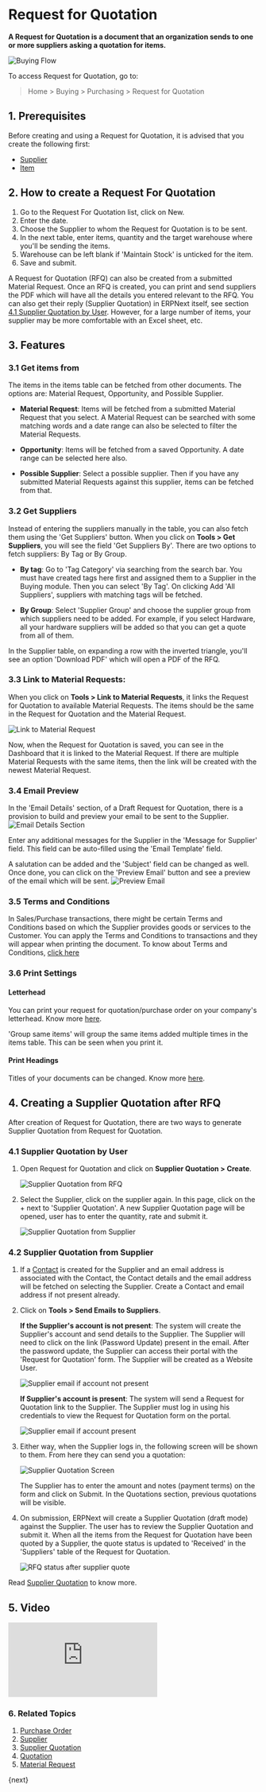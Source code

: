 <!-- add-breadcrumbs -->
# Request for Quotation

**A Request for Quotation is a document that an organization sends to one or more suppliers asking a quotation for items.**

![Buying Flow](/docs/v13/assets/img/buying/buying_flow_rfq.png)

To access Request for Quotation, go to:
> Home > Buying > Purchasing > Request for Quotation

## 1. Prerequisites
Before creating and using a Request for Quotation, it is advised that you create the following first:

* [Supplier](/docs/v13/user/manual/en/buying/supplier)
* [Item](/docs/v13/user/manual/en/stock/item)

## 2. How to create a Request For Quotation
1. Go to the Request For Quotation list, click on New.
2. Enter the date.
3. Choose the Supplier to whom the Request for Quotation is to be sent.
4. In the next table, enter items, quantity and the target warehouse where you'll be sending the items.
1. Warehouse can be left blank if 'Maintain Stock' is unticked for the item.
5. Save and submit.

A Request for Quotation (RFQ) can also be created from a submitted Material Request. Once an RFQ is created, you can print and send suppliers the PDF which will have all the details you entered relevant to the RFQ. You can also get their reply (Supplier Quotation) in ERPNext itself, see section [4.1 Supplier Quotation by User](#41-supplier-quotation-by-user).
However, for a large number of items, your supplier may be more comfortable with an Excel sheet, etc.

## 3. Features

### 3.1 Get items from
The items in the items table can be fetched from other documents. The options are: Material Request, Opportunity, and Possible Supplier.

* **Material Request**: Items will be fetched from a submitted Material Request that you select. A Material Request can be searched with some matching words and a date range can also be selected to filter the Material Requests.

* **Opportunity**: Items will be fetched from a saved Opportunity. A date range can be selected here also.

* **Possible Supplier**: Select a possible supplier. Then if you have any submitted Material Requests against this supplier, items can be fetched from that.

### 3.2 Get Suppliers
Instead of entering the suppliers manually in the table, you can also fetch them using the 'Get Suppliers' button. When you click on **Tools > Get Suppliers**, you will see the field 'Get Suppliers By'. There are two options to fetch suppliers: By Tag or By Group.

* **By tag**: Go to 'Tag Category' via searching from the search bar. You must have created tags here first and assigned them to a Supplier in the Buying module. Then you can select 'By Tag'. On clicking Add 'All Suppliers', suppliers with matching tags will be fetched.

* **By Group**: Select 'Supplier Group' and choose the supplier group from which suppliers need to be added. For example, if you select Hardware, all your hardware suppliers will be added so that you can get a quote from all of them.

In the Supplier table, on expanding a row with the inverted triangle, you'll see an option 'Download PDF' which will open a PDF of the RFQ.

### 3.3 Link to Material Requests:
When you click on **Tools > Link to Material Requests**, it links the Request for Quotation to available Material Requests. The items should be the same in the Request for Quotation and the Material Request.

![Link to Material Request]({{docs_base_url}}/v13/assets/img/buying/link-to-material-request.png)

Now, when the Request for Quotation is saved, you can see in the Dashboard that it is linked to the Material Request.
If there are multiple Material Requests with the same items, then the link will be created with the newest Material Request.

### 3.4 Email Preview
In the 'Email Details' section, of a Draft Request for Quotation, there is a provision to build and preview your email to be sent to the Supplier.
![Email Details Section]({{docs_base_url}}/v13/assets/img/buying/email-details-section.png)

Enter any additional messages for the Supplier in the 'Message for Supplier' field. This field can be auto-filled using the 'Email Template' field.

A salutation can be added and the 'Subject' field can be changed as well. Once done, you can click on the 'Preview Email' button and see a preview of the email which will be sent.
![Preview Email]({{docs_base_url}}/v13/assets/img/buying/email-preview.png)

### 3.5 Terms and Conditions

In Sales/Purchase transactions, there might be certain Terms and Conditions based on which the Supplier provides goods or services to the Customer. You can apply the Terms and Conditions to transactions and they will appear when printing the document. To know about Terms and Conditions, [click here](/docs/v13/user/manual/en/setting-up/print/terms-and-conditions)

### 3.6 Print Settings
#### Letterhead
You can print your request for quotation/purchase order on your company's letterhead. Know more [here](/docs/v13/user/manual/en/setting-up/print/letter-head).

'Group same items' will group the same items added multiple times in the items table. This can be seen when you print it.

#### Print Headings
Titles of your documents can be changed. Know more [here](/docs/v13/user/manual/en/setting-up/print/print-headings).

## 4. Creating a Supplier Quotation after RFQ
After creation of Request for Quotation, there are two ways to generate Supplier Quotation from Request for Quotation.

### 4.1 Supplier Quotation by User

1. Open Request for Quotation and click on **Supplier Quotation > Create**.

    ![Supplier Quotation from RFQ]({{docs_base_url}}/v13/assets/img/buying/make-supplier-quotation-from-rfq.png)

2. Select the Supplier, click on the supplier again. In this page, click on the + next to 'Supplier Quotation'. A new Supplier Quotation page will be opened, user has to enter the quantity, rate and submit it.

    ![Supplier Quotation from Supplier]({{docs_base_url}}/v13/assets/img/buying/supplier-quotation-from-sup.png)

### 4.2 Supplier Quotation from Supplier

1. If a [Contact](/docs/v13/user/manual/en/CRM/contact) is created for the Supplier and an email address is associated with the Contact, the Contact details and the email address will be fetched on selecting the Supplier. Create a Contact and email address if not present already.

2. Click on **Tools > Send Emails to Suppliers**.

    **If the Supplier's account is not present**: The system will create the Supplier's account and send details to the Supplier. The Supplier will need to click on the link (Password Update) present in the email. After the password update, the Supplier can access their portal with the 'Request for Quotation' form. The Supplier will be created as a Website User.

    ![Supplier email if account not present]({{docs_base_url}}/v13/assets/img/buying/supplier-email-with-update-password.png)


    **If Supplier's account is present**: The system will send a Request for Quotation link to the Supplier. The Supplier must log in using his credentials to view the Request for Quotation form on the portal.

    ![Supplier email if account present]({{docs_base_url}}/v13/assets/img/buying/supplier-email-normal.png)

3. Either way, when the Supplier logs in, the following screen will be shown to them. From here they can send you a quotation:

    ![Supplier Quotation Screen]({{docs_base_url}}/v13/assets/img/buying/rfq-supplier-quotation.png)

    The Supplier has to enter the amount and notes (payment terms) on the form and click on Submit. In the Quotations section, previous quotations will be visible.

4. On submission, ERPNext will create a Supplier Quotation (draft mode) against the Supplier. The user has to review the Supplier Quotation and submit it. When all the items from the Request for Quotation have been quoted by a Supplier, the quote status is updated to 'Received' in the 'Suppliers' table of the Request for Quotation.

    ![RFQ status after supplier quote]({{docs_base_url}}/v13/assets/img/buying/rfq-supplier-quoted.png)

Read [Supplier Quotation](/docs/v13/user/manual/en/buying/supplier-quotation) to know more.

## 5. Video
<div class="embed-container">
    <iframe src="https://www.youtube.com/embed/q85GFvWfZGI?rel=0" frameborder="0" allow="autoplay; encrypted-media" allowfullscreen>
    </iframe>
</div>


### 6. Related Topics
1. [Purchase Order](/docs/v13/user/manual/en/buying/purchase-order)
1. [Supplier](/docs/v13/user/manual/en/buying/supplier)
1. [Supplier Quotation](/docs/v13/user/manual/en/buying/supplier-quotation)
1. [Quotation](/docs/v13/user/manual/en/selling/quotation)
1. [Material Request](/docs/v13/user/manual/en/stock/material-request)

{next}
